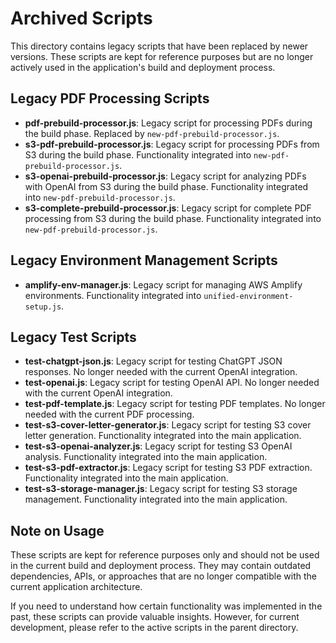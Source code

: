 # Archived Scripts

This directory contains legacy scripts that have been replaced by newer versions. These scripts are kept for reference purposes but are no longer actively used in the application's build and deployment process.

## Legacy PDF Processing Scripts

- **pdf-prebuild-processor.js**: Legacy script for processing PDFs during the build phase. Replaced by `new-pdf-prebuild-processor.js`.
- **s3-pdf-prebuild-processor.js**: Legacy script for processing PDFs from S3 during the build phase. Functionality integrated into `new-pdf-prebuild-processor.js`.
- **s3-openai-prebuild-processor.js**: Legacy script for analyzing PDFs with OpenAI from S3 during the build phase. Functionality integrated into `new-pdf-prebuild-processor.js`.
- **s3-complete-prebuild-processor.js**: Legacy script for complete PDF processing from S3 during the build phase. Functionality integrated into `new-pdf-prebuild-processor.js`.

## Legacy Environment Management Scripts

- **amplify-env-manager.js**: Legacy script for managing AWS Amplify environments. Functionality integrated into `unified-environment-setup.js`.

## Legacy Test Scripts

- **test-chatgpt-json.js**: Legacy script for testing ChatGPT JSON responses. No longer needed with the current OpenAI integration.
- **test-openai.js**: Legacy script for testing OpenAI API. No longer needed with the current OpenAI integration.
- **test-pdf-template.js**: Legacy script for testing PDF templates. No longer needed with the current PDF processing.
- **test-s3-cover-letter-generator.js**: Legacy script for testing S3 cover letter generation. Functionality integrated into the main application.
- **test-s3-openai-analyzer.js**: Legacy script for testing S3 OpenAI analysis. Functionality integrated into the main application.
- **test-s3-pdf-extractor.js**: Legacy script for testing S3 PDF extraction. Functionality integrated into the main application.
- **test-s3-storage-manager.js**: Legacy script for testing S3 storage management. Functionality integrated into the main application.

## Note on Usage

These scripts are kept for reference purposes only and should not be used in the current build and deployment process. They may contain outdated dependencies, APIs, or approaches that are no longer compatible with the current application architecture.

If you need to understand how certain functionality was implemented in the past, these scripts can provide valuable insights. However, for current development, please refer to the active scripts in the parent directory.

